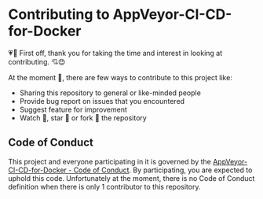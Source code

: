 # Contributing to AppVeyor-CI-CD-for-Docker

💗🙏 First off, thank you for taking the time and interest in looking at
contributing. 💘😍

At the moment 🐣, there are few ways to contribute to this project like:
- Sharing this repository to general or like-minded people
- Provide bug report on issues that you encountered
- Suggest feature for improvement
- Watch 👀, star 🌟 or fork 🍴 the repository

## Code of Conduct

This project and everyone participating in it is governed by the
[AppVeyor-CI-CD-for-Docker - Code of Conduct](/CODE_OF_CONDUCT.md). By
participating, you are expected to uphold this code. Unfortunately at the
moment, there is no Code of Conduct definition when there is only 1
contributor to this repository.
